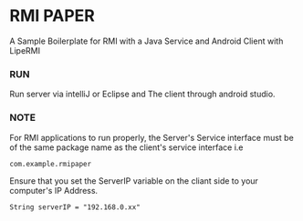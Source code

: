 # RMI PAPER
A Sample Boilerplate for RMI with a Java Service and Android Client with LipeRMI

### RUN

Run server via intelliJ or Eclipse and The client through android studio.

### NOTE

For RMI applications to run properly, the Server's Service interface must be of the same package name as the client's service interface i.e

<pre>
<code>com.example.rmipaper</code>
</pre>

Ensure that you set the ServerIP variable on the cliant side to your computer's IP Address.

<pre>
<code>String serverIP = "192.168.0.xx"</code>
</pre>

